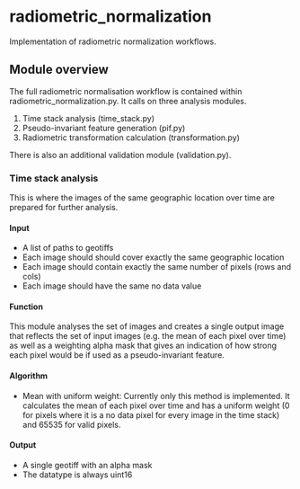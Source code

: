 # radiometric_normalization #
Implementation of radiometric normalization workflows.

## Module overview ##

The full radiometric normalisation workflow is contained within radiometric_normalization.py. It calls on three analysis modules. 

1. Time stack analysis (time_stack.py)
2. Pseudo-invariant feature generation (pif.py)
3. Radiometric transformation calculation (transformation.py)

There is also an additional validation module (validation.py).

### Time stack analysis ###

This is where the images of the same geographic location over time are prepared for further analysis. 

#### Input ####
* A list of paths to geotiffs
* Each image should should cover exactly the same geographic location
* Each image should contain exactly the same number of pixels (rows and cols)
* Each image should have the same no data value

#### Function ####

This module analyses the set of images and creates a single output image that reflects the set of input images (e.g. the mean of each pixel over time) as well as a weighting alpha mask that gives an indication of how strong each pixel would be if used as a pseudo-invariant feature.

#### Algorithm ####
* Mean with uniform weight: Currently only this method is implemented. It calculates the mean of each pixel over time and has a uniform weight (0 for pixels where it is a no data pixel for every image in the time stack) and 65535 for valid pixels. 

#### Output #####
* A single geotiff with an alpha mask
* The datatype is always uint16

